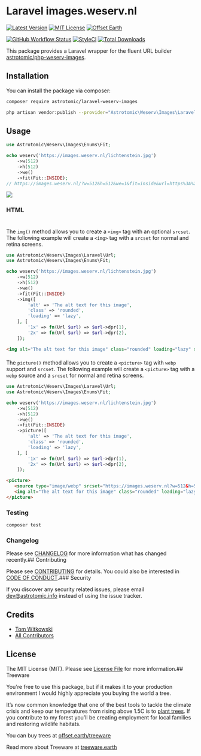 

# Laravel images.weserv.nl

[![Latest Version](http://img.shields.io/packagist/v/astrotomic/laravel-weserv-images.svg?label=Release&style=for-the-badge)](https://packagist.org/packages/astrotomic/laravel-weserv-images)
[![MIT License](https://img.shields.io/github/license/Astrotomic/laravel-weserv-images.svg?label=License&color=blue&style=for-the-badge)](https://github.com/Astrotomic/laravel-weserv-images/blob/master/LICENSE)
[![Offset Earth](https://img.shields.io/badge/Treeware-%F0%9F%8C%B3-green?style=for-the-badge)](https://plant.treeware.earth/Astrotomic/laravel-weserv-images)

[![GitHub Workflow Status](https://img.shields.io/github/workflow/status/Astrotomic/laravel-weserv-images/run-tests?style=flat-square&logoColor=white&logo=github&label=Tests)](https://github.com/Astrotomic/laravel-weserv-images/actions?query=workflow%3Arun-tests)
[![StyleCI](https://styleci.io/repos/243980144/shield)](https://styleci.io/repos/243980144)
[![Total Downloads](https://img.shields.io/packagist/dt/astrotomic/laravel-weserv-images.svg?label=Downloads&style=flat-square)](https://packagist.org/packages/astrotomic/laravel-weserv-images)

This package provides a Laravel wrapper for the fluent URL builder [astrotomic/php-weserv-images](https://github.com/Astrotomic/php-weserv-images).

## Installation

You can install the package via composer:

```bash
composer require astrotomic/laravel-weserv-images
```

```bash
php artisan vendor:publish --provider="Astrotomic\Weserv\Images\Laravel\WeservImagesServiceProvider" --tag=config
```

## Usage

```php
use Astrotomic\Weserv\Images\Enums\Fit;

echo weserv('https://images.weserv.nl/lichtenstein.jpg')
    ->w(512)
    ->h(512)
    ->we()
    ->fit(Fit::INSIDE);
// https://images.weserv.nl/?w=512&h=512&we=1&fit=inside&url=https%3A%2F%2Fimages.weserv.nl%2Flichtenstein.jpg
```

![](https://images.weserv.nl/?w=512&h=512&we=1&fit=inside&url=https%3A%2F%2Fimages.weserv.nl%2Flichtenstein.jpg)

### HTML

#### <img>

The `img()` method allows you to create a `<img>` tag with an optional `srcset`.
The following example will create a `<img>` tag with a `srcset` for normal and retina screens.

```php
use Astrotomic\Weserv\Images\Laravel\Url;
use Astrotomic\Weserv\Images\Enums\Fit;

echo weserv('https://images.weserv.nl/lichtenstein.jpg')
    ->w(512)
    ->h(512)
    ->we()
    ->fit(Fit::INSIDE)
    ->img([
        'alt' => 'The alt text for this image', 
        'class' => 'rounded',
        'loading' => 'lazy',
    ], [
        '1x' => fn(Url $url) => $url->dpr(1),
        '2x' => fn(Url $url) => $url->dpr(2),
    ]);
```

```html
<img alt="The alt text for this image" class="rounded" loading="lazy" src="https://images.weserv.nl?w=512&h=512&we=1&fit=inside&url=https%3A%2F%2Fimages.weserv.nl%2Flichtenstein.jpg" srcset="https://images.weserv.nl?w=512&h=512&we=1&fit=inside&dpr=1&url=https%3A%2F%2Fimages.weserv.nl%2Flichtenstein.jpg 1x, https://images.weserv.nl?w=512&h=512&we=1&fit=inside&dpr=2&url=https%3A%2F%2Fimages.weserv.nl%2Flichtenstein.jpg 2x" />
```

#### <picture>

The `picture()` method allows you to create a `<picture>` tag with `webp` support and `srcset`.
The following example will create a `<picture>` tag with a `webp` source and a `srcset` for normal and retina screens.

```php
use Astrotomic\Weserv\Images\Laravel\Url;
use Astrotomic\Weserv\Images\Enums\Fit;

echo weserv('https://images.weserv.nl/lichtenstein.jpg')
    ->w(512)
    ->h(512)
    ->we()
    ->fit(Fit::INSIDE)
    ->picture([
        'alt' => 'The alt text for this image', 
        'class' => 'rounded',
        'loading' => 'lazy',
    ], [
        '1x' => fn(Url $url) => $url->dpr(1),
        '2x' => fn(Url $url) => $url->dpr(2),
    ]);
```

```html
<picture>
   <source type="image/webp" srcset="https://images.weserv.nl?w=512&h=512&we=1&fit=inside&output=webp&dpr=1&url=https%3A%2F%2Fimages.weserv.nl%2Flichtenstein.jpg 1x, https://images.weserv.nl?w=512&h=512&we=1&fit=inside&output=webp&dpr=2&url=https%3A%2F%2Fimages.weserv.nl%2Flichtenstein.jpg 2x" />
   <img alt="The alt text for this image" class="rounded" loading="lazy" src="https://images.weserv.nl?w=512&h=512&we=1&fit=inside&url=https%3A%2F%2Fimages.weserv.nl%2Flichtenstein.jpg" srcset="https://images.weserv.nl?w=512&h=512&we=1&fit=inside&dpr=1&url=https%3A%2F%2Fimages.weserv.nl%2Flichtenstein.jpg 1x, https://images.weserv.nl?w=512&h=512&we=1&fit=inside&dpr=2&url=https%3A%2F%2Fimages.weserv.nl%2Flichtenstein.jpg 2x" />
</picture>
```

### Testing

``` bash
composer test
```

### Changelog

Please see [CHANGELOG](CHANGELOG.md) for more information what has changed recently.## Contributing

Please see [CONTRIBUTING](https://github.com/Astrotomic/.github/blob/master/CONTRIBUTING.md) for details. You could also be interested in [CODE OF CONDUCT](https://github.com/Astrotomic/.github/blob/master/CODE_OF_CONDUCT.md).### Security

If you discover any security related issues, please email dev@astrotomic.info instead of using the issue tracker.

## Credits

- [Tom Witkowski](https://github.com/Gummibeer)
- [All Contributors](../../contributors)

## License

The MIT License (MIT). Please see [License File](LICENSE.md) for more information.## Treeware

You're free to use this package, but if it makes it to your production environment I would highly appreciate you buying the world a tree.

It’s now common knowledge that one of the best tools to tackle the climate crisis and keep our temperatures from rising above 1.5C is to [plant trees](https://www.bbc.co.uk/news/science-environment-48870920). If you contribute to my forest you’ll be creating employment for local families and restoring wildlife habitats.

You can buy trees at [offset.earth/treeware](https://plant.treeware.earth/Astrotomic/laravel-weserv-images)

Read more about Treeware at [treeware.earth](https://treeware.earth)
